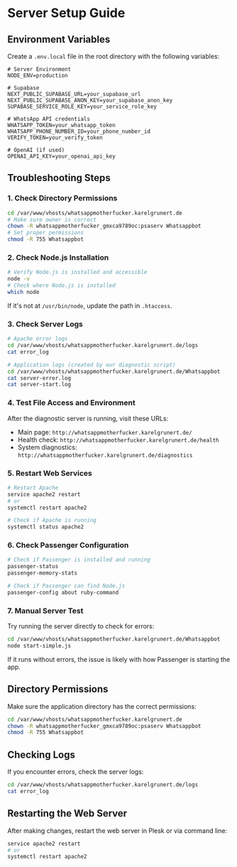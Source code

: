 # Server Setup Guide

## Environment Variables

Create a `.env.local` file in the root directory with the following variables:

```
# Server Environment
NODE_ENV=production

# Supabase
NEXT_PUBLIC_SUPABASE_URL=your_supabase_url
NEXT_PUBLIC_SUPABASE_ANON_KEY=your_supabase_anon_key
SUPABASE_SERVICE_ROLE_KEY=your_service_role_key

# WhatsApp API credentials
WHATSAPP_TOKEN=your_whatsapp_token
WHATSAPP_PHONE_NUMBER_ID=your_phone_number_id
VERIFY_TOKEN=your_verify_token

# OpenAI (if used)
OPENAI_API_KEY=your_openai_api_key
```

## Troubleshooting Steps

### 1. Check Directory Permissions

```bash
cd /var/www/vhosts/whatsappmotherfucker.karelgrunert.de
# Make sure owner is correct
chown -R whatsappmotherfucker_gmxca9789oc:psaserv Whatsappbot
# Set proper permissions
chmod -R 755 Whatsappbot
```

### 2. Check Node.js Installation

```bash
# Verify Node.js is installed and accessible
node -v
# Check where Node.js is installed
which node
```

If it's not at `/usr/bin/node`, update the path in `.htaccess`.

### 3. Check Server Logs

```bash
# Apache error logs
cd /var/www/vhosts/whatsappmotherfucker.karelgrunert.de/logs
cat error_log

# Application logs (created by our diagnostic script)
cd /var/www/vhosts/whatsappmotherfucker.karelgrunert.de/Whatsappbot
cat server-error.log
cat server-start.log
```

### 4. Test File Access and Environment

After the diagnostic server is running, visit these URLs:
- Main page: `http://whatsappmotherfucker.karelgrunert.de/`
- Health check: `http://whatsappmotherfucker.karelgrunert.de/health`
- System diagnostics: `http://whatsappmotherfucker.karelgrunert.de/diagnostics`

### 5. Restart Web Services

```bash
# Restart Apache
service apache2 restart
# or
systemctl restart apache2

# Check if Apache is running
systemctl status apache2
```

### 6. Check Passenger Configuration

```bash
# Check if Passenger is installed and running
passenger-status
passenger-memory-stats

# Check if Passenger can find Node.js
passenger-config about ruby-command
```

### 7. Manual Server Test

Try running the server directly to check for errors:

```bash
cd /var/www/vhosts/whatsappmotherfucker.karelgrunert.de/Whatsappbot
node start-simple.js
```

If it runs without errors, the issue is likely with how Passenger is starting the app.

## Directory Permissions

Make sure the application directory has the correct permissions:

```bash
cd /var/www/vhosts/whatsappmotherfucker.karelgrunert.de
chown -R whatsappmotherfucker_gmxca9789oc:psaserv Whatsappbot
chmod -R 755 Whatsappbot
```

## Checking Logs

If you encounter errors, check the server logs:

```bash
cd /var/www/vhosts/whatsappmotherfucker.karelgrunert.de/logs
cat error_log
```

## Restarting the Web Server

After making changes, restart the web server in Plesk or via command line:

```bash
service apache2 restart
# or
systemctl restart apache2
``` 